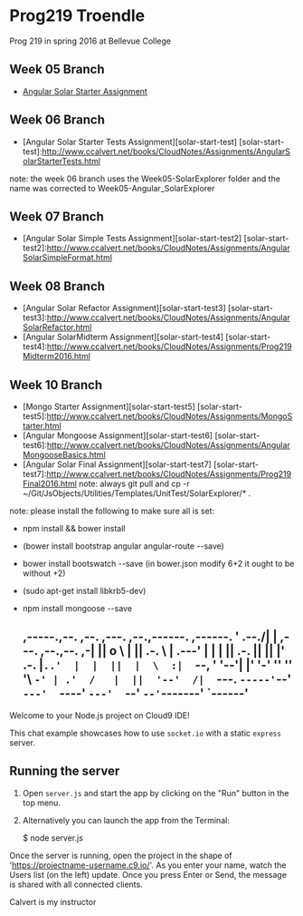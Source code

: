 # Prog219 Troendle

Prog 219 in spring 2016 at Bellevue College

## Week 05 Branch

- [Angular Solar Starter Assignment][solar-start]

[solar-start]:http://www.ccalvert.net/books/CloudNotes/Assignments/AngularSolarStarter.html

## Week 06 Branch

- [Angular Solar Starter Tests Assignment][solar-start-test]
[solar-start-test]:http://www.ccalvert.net/books/CloudNotes/Assignments/AngularSolarStarterTests.html

note: the week 06 branch uses the Week05-SolarExplorer folder and the name was corrected to Week05-Angular_SolarExplorer

## Week 07 Branch

- [Angular Solar Simple Tests Assignment][solar-start-test2]
[solar-start-test2]:http://www.ccalvert.net/books/CloudNotes/Assignments/AngularSolarSimpleFormat.html

  
## Week 08 Branch

- [Angular Solar Refactor Assignment][solar-start-test3]
[solar-start-test3]:http://www.ccalvert.net/books/CloudNotes/Assignments/AngularSolarRefactor.html
- [Angular SolarMidterm Assignment][solar-start-test4]
[solar-start-test4]:http://www.ccalvert.net/books/CloudNotes/Assignments/Prog219Midterm2016.html



## Week 10 Branch

- [Mongo Starter Assignment][solar-start-test5]
[solar-start-test5]:http://www.ccalvert.net/books/CloudNotes/Assignments/MongoStarter.html
- [Angular Mongoose Assignment][solar-start-test6]
[solar-start-test6]:http://www.ccalvert.net/books/CloudNotes/Assignments/AngularMongooseBasics.html
- [Angular Solar Final Assignment][solar-start-test7]
[solar-start-test7]:http://www.ccalvert.net/books/CloudNotes/Assignments/Prog219Final2016.html
note: always git pull and cp -r ~/Git/JsObjects/Utilities/Templates/UnitTest/SolarExplorer/* .

note: please install the following to make sure all is set:
- npm install && bower install
- (bower install bootstrap angular angular-route --save)
- bower install bootswatch --save (in bower.json modify 6+2 it ought to be without +2)
- (sudo apt-get install libkrb5-dev)
- npm install mongoose --save

     ,-----.,--.                  ,--. ,---.   ,--.,------.  ,------.
    '  .--./|  | ,---. ,--.,--. ,-|  || o   \  |  ||  .-.  \ |  .---'
    |  |    |  || .-. ||  ||  |' .-. |`..'  |  |  ||  |  \  :|  `--,
    '  '--'\|  |' '-' ''  ''  '\ `-' | .'  /   |  ||  '--'  /|  `---.
     `-----'`--' `---'  `----'  `---'  `--'    `--'`-------' `------'
    -----------------------------------------------------------------


Welcome to your Node.js project on Cloud9 IDE!

This chat example showcases how to use `socket.io` with a static `express` server.

## Running the server

1) Open `server.js` and start the app by clicking on the "Run" button in the top menu.

2) Alternatively you can launch the app from the Terminal:

    $ node server.js

Once the server is running, open the project in the shape of 'https://projectname-username.c9.io/'. As you enter your name, watch the Users list (on the left) update. Once you press Enter or Send, the message is shared with all connected clients.

Calvert is my instructor